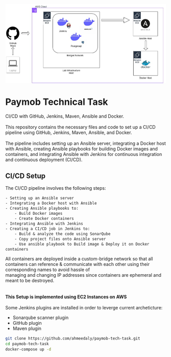 ![Lab Architecture](https://github.com/ahmeedaly/paymob-tech-task/blob/main/LabInfra.jpg?raw=true "Lab Architecture")

# Paymob Technical Task

CI/CD with GitHub, Jenkins, Maven, Ansible and Docker.\
\
This repository contains the necessary files and code to set up a CI/CD pipeline using GitHub, Jenkins, Maven, Ansible, and Docker.\
\
The pipeline includes setting up an Ansible server, integrating a Docker host with Ansible, creating Ansible playbooks for building Docker images and containers, and integrating Ansible with Jenkins for continuous integration and continuous deployment (CI/CD).


## CI/CD Setup

The CI/CD pipeline involves the following steps:

    - Setting up an Ansible server
    - Integrating a Docker host with Ansible
    - Creating Ansible playbooks to:
        - Build Docker images
        - Create Docker containers
    - Integrating Ansible with Jenkins
    - Creating a CI/CD job in Jenkins to:
        - Build & analyze the code using SonarQube
        - Copy project files onto Ansible server
        - Use ansible playbook to Build image & Deploy it on Docker containers

All containers are deployed inside a custom-bridge network so that all containers can reference & communicate with each other using their corresponding names to avoid hassle of\
managing and changing IP addresses since containers are ephemeral and meant to be destroyed.\
\
\
**This Setup is implemented using EC2 Instances on AWS**
\
\
Some Jenkins plugins are installed in order to leverge current archeticture:
   - Sonarqube scanner plugin
   - GitHub plugin
   - Maven plugin





```bash
git clone https://github.com/ahmeedaly/paymob-tech-task.git
cd paymob-tech-task
docker-compose up -d


```
